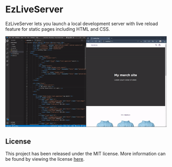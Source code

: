 # EzLiveServer

EzLiveServer lets you launch a local development server with live reload feature for static pages including HTML and CSS.

![demo gif](/images/ezliveserver-demo.gif)

## License
This project has been released under the MIT license. More information can be found by viewing the license [here](LICENSE).
